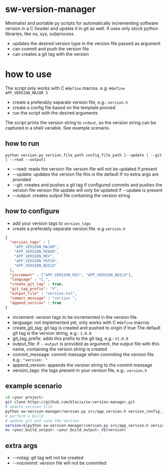 # sw-version-manager
Minimalist and portable py scripts for automatically incrementing software version in a C header and update it in git as well.
It uses only stock python libraries, like os, sys, subprocess.

- updates the desired version type in the version file passed as argument
- can commit and push the version file
- can creates a git tag with the version

# how to use
The script only works with C `#define` macros.
e.g: `#define APP_VERSION_MAJOR 3`
- create a preferably separate version file, e.g.: `version.h`
- create a config file based on the template provied
- run the script with the desired arguments

The script prints the version string to `stdout`, so the version string can be captured in a shell variable. See example scenario.

## how to run
`
python version.py version_file_path config_file_path [--update | --git | --read --output]
`
- 	--read: 
		reads the version file
		version file will not be updated if present
- 	--update:
		updates the version file
		this is the default if no extra args are provided
- 	--git:
		creates and pushes a git tag if configured
		commits and pushes the version file
		version file update will only be updated if --update is present
- 	--output:
		creates output file containing the version string
## how to configure
- add your version tags to `version_tags`
- create a preferably separate version file. e.g `version.h`
```json
{
  "version_tags" : [
    "APP_VERSION_MAJOR",
    "APP_VERSION_MINOR",
    "APP_VERSION_REV",
    "APP_VERSION_PATCH",
    "APP_VERSION_BUILD"
  ],
  "increment" : ["APP_VERSION_REV", "APP_VERSION_BUILD"],
  "language" : "C,",
  "create_git_tag" : true,
  "git_tag_prefix": "V",
  "output_file" : "version.txt",
  "commit_message" : "version ",
  "append_version" : true
}
```
- increment: version tags to be incremented in the version file.
- language: not implemented yet, only works with C `#define` macros
- create_git_tag: git tag is created and pushed to origin if true
The default git tag is the version string, e.g.: `1.0.0`
- git_tag_prefix: adds this prefix to the git tag, e.g.: `V1.0.0`
- output_file: if `--output` is provided as argument, the output file with this name, containing the version string is created
- commit_message: commit message when commiting the version file. e.g.: `"version: "`
- append_version: appends the version string to the commit message
- version_tags: the tags present in your version file, e.g.: `version.h`

## example scenario
```bash
cd <your project>
git clone https://github.com/blacix/sw-version-manager.git
# update version file
python sw-version-manager/version.py src/app_version.h version_config.json
# perform a build
# update git and save the version
version=$(python sw-version-manager/version.py src/app_version.h version_config.json --git)
mv <your_build_output> <your_build_output>_V$(version)
```


## extra args
- --notag: git tag will not be created
- --nocommit: version file will not be commited
